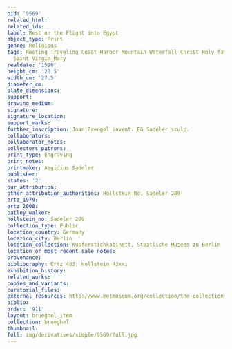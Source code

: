 ```yaml
---
pid: '9569'
related_html: 
related_ids: 
label: Rest on the Flight into Egypt
object_type: Print
genre: Religious
tags: Resting Traveling Coast Harbor Mountain Waterfall Christ Holy_family New_Testament
  Saint Virgin_Mary
realdate: '1596'
height_cm: '20.5'
width_cm: '27.5'
diameter_cm: 
plate_dimensions: 
support: 
drawing_medium: 
signature: 
signature_location: 
support_marks: 
further_inscription: Joan Breugel invent. EG Sadeler sculp.
collaborators: 
collaborator_notes: 
collectors_patrons: 
print_type: Engraving
print_notes: 
printmaker: Aegidius Sadeler
publisher: 
states: '2'
our_attribution: 
other_attribution_authorities: Hollstein No. Sadeler 209
ertz_1979: 
ertz_2008: 
bailey_walker: 
hollstein_no: Sadeler 209
collection_type: Public
location_country: Germany
location_city: Berlin
location_collection: Kupferstichkabinett, Staatliche Museen zu Berlin
location_or_most_recent_sale_notes: 
provenance: 
bibliography: Ertz 483; Hollstein 43xxi
exhibition_history: 
related_works: 
copies_and_variants: 
curatorial_files: 
external_resources: http://www.metmuseum.org/collection/the-collection-online/search/382731
biblio: 
order: '911'
layout: brueghel_item
collection: brueghel
thumbnail: 
full: img/derivatives/simple/9569/full.jpg
---
```

